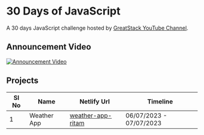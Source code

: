 # 30 Days of JavaScript

A 30 days JavaScript challenge hosted by [GreatStack YouTube Channel](https://www.youtube.com/@GreatStackDev).

## Announcement Video

[![Announcement Video](https://img.youtube.com/vi/66jEvYL1Re0/hqdefault.jpg)](https://www.youtube.com/watch?v=66jEvYL1Re0)

## Projects

| Sl No | Name | Netlify Url | Timeline |
| ----- | ---- | ----------- | -------- |
| 1 | Weather App | [weather-app-ritam](https://weather-app-ritam.netlify.app/) | 06/07/2023 - 07/07/2023 |
